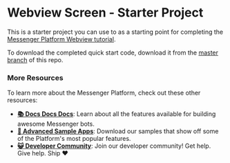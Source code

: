 # Webview Screen - Starter Project

This is a starter project you can use to as a starting point for completing the [Messenger Platform Webview tutorial](https://blog.messengerdevelopers.com/using-the-webview-to-create-richer-bot-to-user-interactions-ed8a789523c6).

To download the completed quick start code, download it from the [master branch](https://github.com/fbsamples/messenger-platform-samples/tree/master/webview) of this repo.

### More Resources

To learn more about the Messenger Platform, check out these other resources:

- **[📚 Docs Docs Docs](https://developers.facebook.com/docs/messenger-platform/)**: Learn about all the features available for building awesome Messenger bots.
- **[📱 Advanced Sample Apps](https://github.com/fbsamples/messenger-bot-samples)**: Download our samples that show off some of the Platform's most popular features.
- **[😺 Developer Community](https://www.facebook.com/groups/messengerplatform/)**: Join our developer community! Get help. Give help. Ship ❤️
